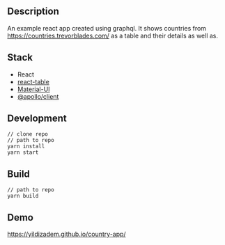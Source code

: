 ## Description

An example react app created using graphql. It shows countries from https://countries.trevorblades.com/ as a table and their details as well as.

## Stack

- React
- [react-table](https://www.npmjs.com/package/react-table)
- [Material-UI](https://material-ui.com/)
- [@apollo/client](https://www.apollographql.com/docs/react/get-started/)

## Development

```
// clone repo
// path to repo
yarn install
yarn start
```

## Build

```
// path to repo
yarn build
```

## Demo

https://yildizadem.github.io/country-app/
